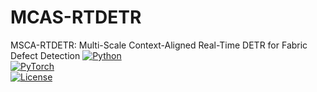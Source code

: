 # MCAS-RTDETR  
MSCA-RTDETR: Multi-Scale Context-Aligned Real-Time DETR for Fabric Defect Detection
[![Python](https://img.shields.io/badge/Python-3.8+-blue.svg)](https://www.python.org/)  
[![PyTorch](https://img.shields.io/badge/PyTorch-1.9+-red.svg)](https://pytorch.org/)  
[![License](https://img.shields.io/badge/License-MIT-green.svg)](LICENSE)  

